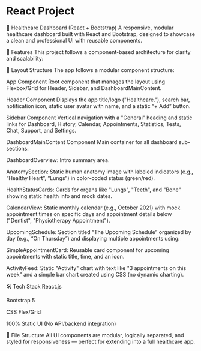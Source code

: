 # React Project
🏥 Healthcare Dashboard (React + Bootstrap)
A responsive, modular healthcare dashboard built with React and Bootstrap, designed to showcase a clean and professional UI with reusable components.

🚀 Features
This project follows a component-based architecture for clarity and scalability:

📌 Layout Structure
The app follows a modular component structure:

App Component
Root component that manages the layout using Flexbox/Grid for Header, Sidebar, and DashboardMainContent.

Header Component
Displays the app title/logo ("Healthcare."), search bar, notification icon, static user avatar with name, and a static “+ Add” button.

Sidebar Component
Vertical navigation with a "General" heading and static links for Dashboard, History, Calendar, Appointments, Statistics, Tests, Chat, Support, and Settings.

DashboardMainContent Component
Main container for all dashboard sub-sections:

DashboardOverview: Intro summary area.

AnatomySection: Static human anatomy image with labeled indicators (e.g., “Healthy Heart”, “Lungs”) in color-coded status (green/red).

HealthStatusCards: Cards for organs like "Lungs", "Teeth", and "Bone" showing static health info and mock dates.

CalendarView: Static monthly calendar (e.g., October 2021) with mock appointment times on specific days and appointment details below ("Dentist", "Physiotherapy Appointment").

UpcomingSchedule: Section titled “The Upcoming Schedule” organized by day (e.g., “On Thursday”) and displaying multiple appointments using:

SimpleAppointmentCard: Reusable card component for upcoming appointments with static title, time, and an icon.

ActivityFeed: Static "Activity" chart with text like "3 appointments on this week" and a simple bar chart created using CSS (no dynamic charting).

🛠 Tech Stack
React.js

Bootstrap 5

CSS Flex/Grid

100% Static UI (No API/backend integration)

📁 File Structure
All UI components are modular, logically separated, and styled for responsiveness — perfect for extending into a full healthcare app.
